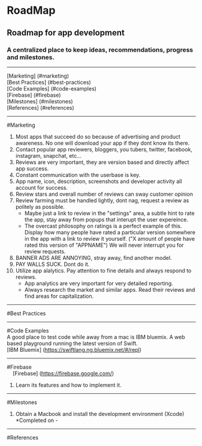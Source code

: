 # RoadMap
Roadmap for app development  
---  
### A centralized place to keep ideas, recommendations, progress and milestones.  
---  
[Marketing] (#marketing)  
[Best Practices] (#best-practices)  
[Code Examples] (#code-examples)  
[Firebase] (#firebase)  
[Milestones] (#milestones)  
[References] (#references)

---  
#Marketing
1.  Most apps that succeed do so because of advertising and product awareness. No one will download your app if they dont know its there.
2.  Contact popular app reviewers, bloggers, you tubers, twitter, facebook, instagram, snapchat, etc...  
3.  Reviews are very important, they are version based and directly affect app success.  
4.  Constant communication with the userbase is key.  
5.  App name, icon, description, screenshots and developer activity all account for success.  
6.  Review stars and overall number of reviews can sway customer opinion  
7.  Review farming must be handled lightly, dont nag, request a review as politely as possible.  
      * Maybe just a link to review in the "settings" area, a subtle hint to rate the app, stay away from popups that interupt the user expereince. 
      * The overcast philosophy on ratings is a perfect example of this. Display how many people have rated a particular version somewhere in the app with a link to review it yourself. ("X amount of people have rated this version of "APPNAME") We will never interrupt you for review requests.  
8.  BANNER ADS ARE ANNOYING, stray away, find another model.  
9.  PAY WALLS SUCK. Dont do it.  
10. Utilize app alalytics. Pay attention to fine details and always respond to reviews.  
     * App analytics are very important for very detailed reporting.  
     * Always research the market and similar apps. Read their reviews and find areas for capitalization.

  
---  
#Best Practices  

---  
#Code Examples  
A good place to test code while away from a mac is IBM bluemix. A web based playground running the latest version of Swift.  
      [IBM Bluemix] (https://swiftlang.ng.bluemix.net/#/repl)  

---  
#Firebase  
     [Firebase] (https://firebase.google.com/)  
1. Learn its features and how to implement it.  

---
#Milestones  
1. Obtain a Macbook and install the development environment (Xcode)  
      *Completed on -   
      
---  
#References
